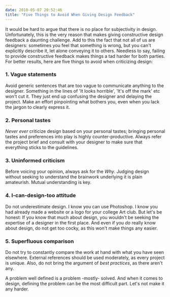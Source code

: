 ```yaml
---
date: 2010-05-07 20:52:46
title: "Five Things to Avoid When Giving Design Feedback"
---
```


It would be hard to argue that there is no place for subjectivity in design. Unfortunately, this is the very reason that makes giving constructive design feedback a daunting challenge. Add to this the fact that not all of us are designers: sometimes you feel that something is wrong, but you can't explicitly describe it, let alone conveying it to others. Needless to say, failing to provide constructive feedback makes things a tad harder for both parties. For better results, here are five things to avoid when criticizing design:

### 1. Vague statements

Avoid generic sentences that are too vague to communicate anything to the designer. Something in the lines of 'It looks horrible', 'It's off the mark' etc won't cut it. They just end up confusing the designer and delaying the project. Make an effort pinpointing what bothers you, even when you lack the jargon to clearly express it.

### 2. Personal tastes

_Never ever_ criticize design based on your personal tastes; bringing personal tastes and preferences into play is highly counter-productive. Always refer the project brief and consult with your designer to make sure that everything sticks to the guidelines.

### 3. Uninformed criticism

Before voicing your opinion, always ask for the _Why_. Judging design without seeking to understand the brainwork underlying it is plain amateurish. Mutual understanding is key.

### 4. I-can-design-too attitude

Do not underestimate design. I know you can use Photoshop. I know you had already made a website or a logo for your college Art club. But let's be honest: If you know that much about design, you wouldn't be seeking the expertise of a designer in the first place. And even if you _do_ really know about design, do not get too cocky, as this won't make things any easier.

### 5. Superfluous comparison

Do not try to constantly compare the work at hand with what you have seen elsewhere. External references should be used moderately, as every project is unique.  Also, do not bring the argument of _best practices_, as there aren't any.

A problem well defined is a problem -mostly- solved. And when it comes to design, defining the problem can be the most difficult part. Let's not make it any harder.
